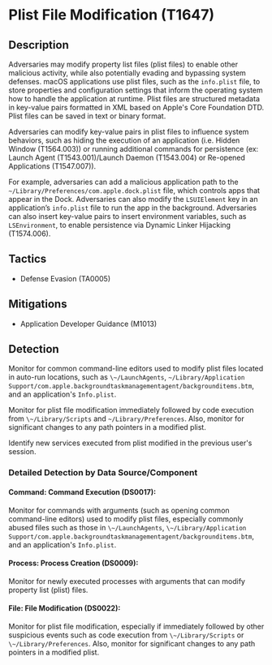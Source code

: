 # Plist File Modification (T1647)

## Description
Adversaries may modify property list files (plist files) to enable other malicious activity, while also potentially evading and bypassing system defenses. macOS applications use plist files, such as the ```info.plist``` file, to store properties and configuration settings that inform the operating system how to handle the application at runtime. Plist files are structured metadata in key-value pairs formatted in XML based on Apple's Core Foundation DTD. Plist files can be saved in text or binary format. 

Adversaries can modify key-value pairs in plist files to influence system behaviors, such as hiding the execution of an application (i.e. Hidden Window (T1564.003)) or running additional commands for persistence (ex: Launch Agent (T1543.001)/Launch Daemon (T1543.004) or Re-opened Applications (T1547.007)).

For example, adversaries can add a malicious application path to the `~/Library/Preferences/com.apple.dock.plist` file, which controls apps that appear in the Dock. Adversaries can also modify the ```LSUIElement``` key in an application’s ```info.plist``` file  to run the app in the background. Adversaries can also insert key-value pairs to insert environment variables, such as ```LSEnvironment```, to enable persistence via Dynamic Linker Hijacking (T1574.006).

## Tactics
- Defense Evasion (TA0005)

## Mitigations
- Application Developer Guidance (M1013)

## Detection
Monitor for common command-line editors used to modify plist files located in auto-run locations, such as ```\~/LaunchAgents```, ```~/Library/Application Support/com.apple.backgroundtaskmanagementagent/backgrounditems.btm```, and an application's ```Info.plist```. 

Monitor for plist file modification immediately followed by code execution from ```\~/Library/Scripts``` and ```~/Library/Preferences```. Also, monitor for significant changes to any path pointers in a modified plist.

Identify new services executed from plist modified in the previous user's session. 

### Detailed Detection by Data Source/Component
#### Command: Command Execution (DS0017): 
Monitor for commands with arguments (such as opening common command-line editors) used to modify plist files, especially commonly abused files such as those in ```\~/LaunchAgents```, ```\~/Library/Application Support/com.apple.backgroundtaskmanagementagent/backgrounditems.btm```, and an application's ```Info.plist```.

#### Process: Process Creation (DS0009): 
Monitor for newly executed processes with arguments that can modify property list (plist) files.

#### File: File Modification (DS0022): 
Monitor for plist file modification, especially if immediately followed by other suspicious events such as code execution from ```\~/Library/Scripts``` or ```\~/Library/Preferences```. Also, monitor for significant changes to any path pointers in a modified plist.

